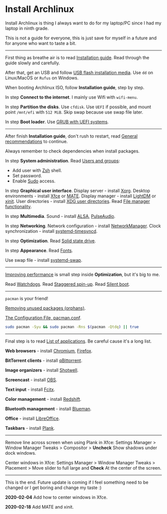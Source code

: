 # Install Archlinux

Install Archlinux is thing I always want to do for my laptop/PC since I had my laptop in ninth grade.

This is not a guide for everyone, this is just save for myself in a future and for anyone who want to taste a bit.

---

First thing as breathe air is to read [Installation guide](https://wiki.archlinux.org/index.php/Installation_guide). Read through the guide slowly and carefully.

After that, get an USB and follow [USB flash installation media](https://wiki.archlinux.org/index.php/USB_flash_installation_media). Use `dd` on Linux/MacOS or `Rufus` on Windows.

When booting Archlinux ISO, follow **Installation guide**, step by step.

In step **Connect to the internet**.
I mainly use Wifi with `wifi-menu`.

In step **Partition the disks**.
Use `cfdisk`.
Use `UEFI` if possible, and mount point `/mnt/efi` with `512 MiB`.
Skip swap because use swap file later.

In step **Boot loader**.
Use [GRUB with UEFI systems](https://wiki.archlinux.org/index.php/GRUB#UEFI_systems).

---

After finish **Installation guide**, don't rush to restart, read [General recommendations](https://wiki.archlinux.org/index.php/General_recommendations) to continue.

Always remember to check dependencies when install packages.

In step **System administration**.
Read [Users and groups](https://wiki.archlinux.org/index.php/Users_and_groups):

- Add user with [Zsh](https://wiki.archlinux.org/index.php/Zsh) shell.
- Set password.
- Enable [Sudo](https://wiki.archlinux.org/index.php/Sudo#Using_visudo) access.

In step **Graphical user interface**.
Display server - install [Xorg](https://wiki.archlinux.org/index.php/Xorg).
Desktop environments - install [Xfce](https://wiki.archlinux.org/index.php/Xfce) or [MATE](https://wiki.archlinux.org/index.php/MATE).
Display manager - install [LightDM](https://wiki.archlinux.org/index.php/LightDM) or [xinit](https://wiki.archlinux.org/index.php/Xinit).
User directories - install [XDG user directories](https://wiki.archlinux.org/index.php/XDG_user_directories).
Read [File manager functionality](https://wiki.archlinux.org/index.php/File_manager_functionality).

In step **Multimedia**.
Sound - install [ALSA](https://wiki.archlinux.org/index.php/Advanced_Linux_Sound_Architecture), [PulseAudio](https://wiki.archlinux.org/index.php/PulseAudio).

In step **Networking**.
Network configuration - install [NetworkManager](https://wiki.archlinux.org/index.php/NetworkManager).
Clock synchronization - install [systemd-timesyncd](https://wiki.archlinux.org/index.php/Systemd-timesyncd).

In step **Optimization**.
Read [Solid state drive](https://wiki.archlinux.org/index.php/Solid_state_drive).

In step **Appearance**.
Read [Fonts](https://wiki.archlinux.org/index.php/Fonts).

Use swap file - install [systemd-swap](https://wiki.archlinux.org/index.php/Swap#systemd-swap).

---

[Improving performance](https://wiki.archlinux.org/index.php/Improving_performance) is small step inside **Optimization**, but it's big to me.

Read [Watchdogs](https://wiki.archlinux.org/index.php/Improving_performance#Watchdogs).
Read [Staggered spin-up](https://wiki.archlinux.org/index.php/Improving_performance/Boot_process#Staggered_spin-up).
Read [Silent boot](https://wiki.archlinux.org/index.php/Silent_boot).

---

`pacman` is your friend!

[Removing unused packages (orphans)](<https://wiki.archlinux.org/index.php/Pacman/Tips_and_tricks#Removing_unused_packages_(orphans)>).

[The Configuration File, pacman.conf](https://wiki.manjaro.org/index.php?title=Pacman_Overview#The_Configuration_File.2C_pacman.conf).

```sh
sudo pacman -Syu && sudo pacman -Rns $(pacman -Qtdq) || true
```

---

Final step is to read [List of applications](https://wiki.archlinux.org/index.php/List_of_applications). Be careful cause it's a long list.

**Web browsers** - install [Chromium](https://wiki.archlinux.org/index.php/Chromium), [Firefox](https://wiki.archlinux.org/index.php/Firefox).

**BitTorrent clients** - install [qBittorrent](https://www.archlinux.org/packages/community/x86_64/qbittorrent/).

**Image organizers** - install [Shotwell](https://www.archlinux.org/packages/community/x86_64/shotwell/).

**Screencast** - install [OBS](https://www.archlinux.org/packages/community/x86_64/obs-studio/).

**Text input** - install [Fcitx](https://wiki.archlinux.org/index.php/Fcitx).

**Color management** - install [Redshift](https://wiki.archlinux.org/index.php/Redshift).

**Bluetooth management** - install [Blueman](https://wiki.archlinux.org/index.php/Blueman).

**Office** - install [LibreOffice](https://wiki.archlinux.org/index.php/LibreOffice).

**Taskbars** - install [Plank](https://wiki.archlinux.org/index.php/Plank).

---

Remove line across screen when using Plank in Xfce: Settings Manager > Window Manager Tweaks > Compositor > **Uncheck** Show shadows under dock windows.

Center windows in Xfce: Settings Manager > Window Manager Tweaks > Placement > Move slider to full large and **Check** At the center of the screen.

---

This is the end. Future update is coming if I feel something need to be changed or I get boring and change my taste :)

**2020-02-04** Add how to center windows in Xfce.

**2020-02-18** Add MATE and xinit.
